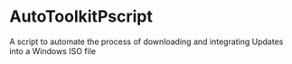 # AutoToolkitPscript
A script to automate the process of downloading and integrating Updates into a Windows ISO file 
